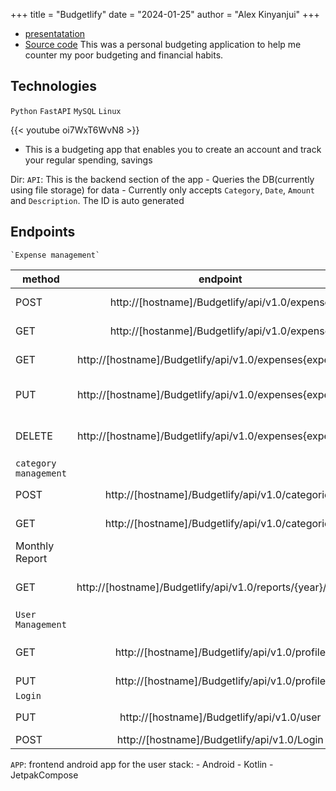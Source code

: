 +++
title = "Budgetlify"
date = "2024-01-25"
author = "Alex Kinyanjui"
+++

- [presentatation](https://docs.google.com/presentation/d/1uk3WBFevD6KB6ZKzvk_lvbsDPVDola6dTf7MqW_O09Q/edit?usp=sharing)
- [Source code](https://github.com/AlexNduta/Budgetlify-API-SQL-)
This was a personal budgeting application to help me counter my poor budgeting and financial habits.

## Technologies
`Python`
`FastAPI`
`MySQL`
`Linux`

 {{< youtube oi7WxT6WvN8 >}}


- This is a budgeting app that enables you to create an account and track your regular spending, savings

Dir:
`API`: This is the backend section of the app
    - Queries the DB(currently using file storage) for data
    - Currently only accepts `Category`, `Date`, `Amount` and `Description`. The ID is auto generated
## Endpoints
    `Expense management`
| method | endpoint | purpose |
|--------| :-------:|--------:|
| POST | http://[hostname]/Budgetlify/api/v1.0/expense | create a new expense |
| GET | http://[hostanme]/Budgetlify/api/v1.0/expense | get a list of all expenses |
| GET | http://[hostname]/Budgetlify/api/v1.0/expenses{expense ID} | get a specific expense |
| PUT | http://[hostname]/Budgetlify/api/v1.0/expenses{expense ID} |  update an existing expense|
| DELETE | http://[hostname]/Budgetlify/api/v1.0/expenses{expense ID} | delete a specific expense |
|   `category management` |
| POST | http://[hostname]/Budgetlify/api/v1.0/categories | create categories |
| GET | http://[hostname]/Budgetlify/api/v1.0/categories | get a list of all categories
|      Monthly Report |
| GET | http://[hostname]/Budgetlify/api/v1.0/reports/{year}/{month} | Get reports for a specific month |
| `User Management` |
| GET | http://[hostname]/Budgetlify/api/v1.0/profile | Get info of an authenticated user |
| PUT | http://[hostname]/Budgetlify/api/v1.0/profile | update a user |
| `Login`|
| PUT | http://[hostname]/Budgetlify/api/v1.0/user | creates a new user |
| POST | http://[hostname]/Budgetlify/api/v1.0/Login | login a user |


`APP`: frontend android app for the user
        stack:
                - Android
                - Kotlin
                - JetpakCompose
